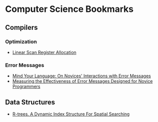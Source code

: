 # Computer Science Bookmarks

## Compilers

### Optimization
- [Linear Scan Register Allocation](http://web.cs.ucla.edu/~palsberg/course/cs132/linearscan.pdf)

### Error Messages
- [Mind Your Language: On Novices' Interactions with Error Messages](http://cs.brown.edu/~sk/Publications/Papers/Published/mfk-mind-lang-novice-inter-error-msg/paper.pdf)
- [Measuring the Effectiveness of Error Messages Designed for Novice Programmers](http://cs.brown.edu/~sk/Publications/Papers/Published/mfk-measur-effect-error-msg-novice-sigcse/paper.pdf)

## Data Structures
- [R-trees. A Dynamic Index Structure For Spatial Searching](http://www-db.deis.unibo.it/courses/SI-LS/papers/Gut84.pdf)
